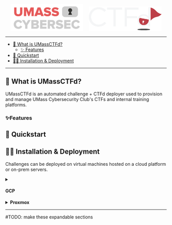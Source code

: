 <p align="center">
  <img src="UMassCybersec.png" width="45%" style="margin-right: 15px;" />
  <img src="CTFd.png" width="45%" />
</p>

---
* [🚩 What is UMassCTFd?](#-UMassCtfd)
    + [✨ Features](#-features)
* [🚀 Quickstart](#-quickstart)
* [👩‍💻 Installation & Deployment](#-deploy)

---

## 🚩 What is UMassCTFd?  

UMassCTFd is an automated challenge + CTFd deployer used to provision and manage UMass Cybersecurity Club's CTFs and internal training platforms. 

### ✨Features 

## 🚀 Quickstart 


## 👩‍💻 Installation & Deployment

Challenges can be deployed on virtual machines hosted on a cloud platform or on-prem servers.  

<details>
  <summary><h4>GCP</h4></summary>
<b> 1. Authenticate with the GCP CLI  </b>

<b> 2. Create a VM for each challenge category </b> 

<b> 3. Expose ports </b> 

</details>

<details>
  <summary><b>Proxmox</b></summary>
  This is the hidden content that appears when you click the summary.
</details>

---
#TODO: make these expandable sections 

